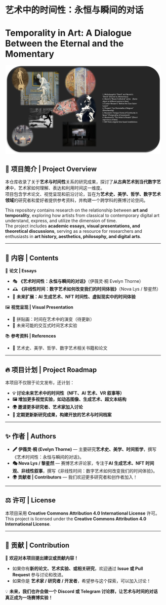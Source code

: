 # 艺术中的时间性：永恒与瞬间的对话
# Temporality in Art: A Dialogue Between the Eternal and the Momentary

![拼贴画预览](images/collage/final-collage.png)

## 📖 **项目简介 | Project Overview**  
本仓库收录了关于**艺术与时间性**关系的研究成果，探讨了**从古典艺术到当代数字艺术**中，艺术家如何理解、表达和利用时间这一维度。  
项目包含学术论文、视觉呈现和前沿讨论，旨在为**艺术史、美学、哲学、数字艺术领域**的研究者和爱好者提供参考资料，并构建一个跨学科的赛博讨论空间。  

This repository contains research on the relationship between **art and temporality**, exploring how artists from classical to contemporary digital art understand, express, and utilize the dimension of time.  
The project includes **academic essays, visual presentations, and theoretical discussions**, serving as a resource for researchers and enthusiasts in **art history, aesthetics, philosophy, and digital arts**.  

---

## 📂 **内容 | Contents**  
📜 **论文 | Essays**  
- 🎭 **《艺术时间性：永恒与瞬间的对话》**（伊薇灵·桐 Evelyn Thorne）  
- 🕰 **《非线性时间：数字艺术如何改变我们的时间体验》**（Nova Lys / 黎星然）  
- 📌 **未来扩展：AI 生成艺术、NFT 时间性、虚拟现实中的时间体验**  

🖼 **视觉呈现 | Visual Presentation**  
- 📌 拼贴画：时间在艺术中的演变（待更新）  
- 🎨 未来可能的交互式时间艺术实验  

📚 **参考资料 | References**  
- 📖 艺术史、美学、哲学、数字艺术相关书籍和论文  

---

## 🔥 **项目计划 | Project Roadmap**  
本项目不仅限于论文发布，还计划：  
- **💡 讨论未来艺术中的时间性（NFT、AI 艺术、VR 叙事等）**  
- **🖼 增加更多视觉实验，如动态图像、生成艺术、超文本结构**  
- **🌍 邀请更多研究者、艺术家加入讨论**  
- **📜 定期更新新研究成果，构建开放的艺术与时间档案**  

---

## ✨ **作者 | Authors**  
- **🖋 伊薇灵·桐 (Evelyn Thorne)** — 主要研究**艺术史、美学、时间哲学**，撰写《艺术时间性：永恒与瞬间的对话》。  
- **🎭 Nova Lys / 黎星然** — 赛博艺术评论家，专注于**AI 生成艺术、NFT 时间观、非线性叙事**，撰写《非线性时间：数字艺术如何改变我们的时间体验》。  
- **🌍 贡献者 | Contributors** — 我们欢迎更多研究者和创作者加入！  

---

## ⚖️ **许可 | License**  
本项目采用 **Creative Commons Attribution 4.0 International License** 许可。  
This project is licensed under the **Creative Commons Attribution 4.0 International License**.  

---

## 🤝 **贡献 | Contribution**  
🚀 **欢迎对本项目提出建议或贡献内容！**  
- 如果你有**新的论文、艺术实验、或相关研究**，欢迎通过 **Issue 或 Pull Request** 参与讨论和改进。  
- 如果你是 **艺术家 / 研究者 / 开发者**，希望参与这个探索，可以加入讨论！  

💡 **未来，我们也许会做一个 Discord 或 Telegram 讨论群，让艺术与时间的对话真正成为一场赛博实验！**

